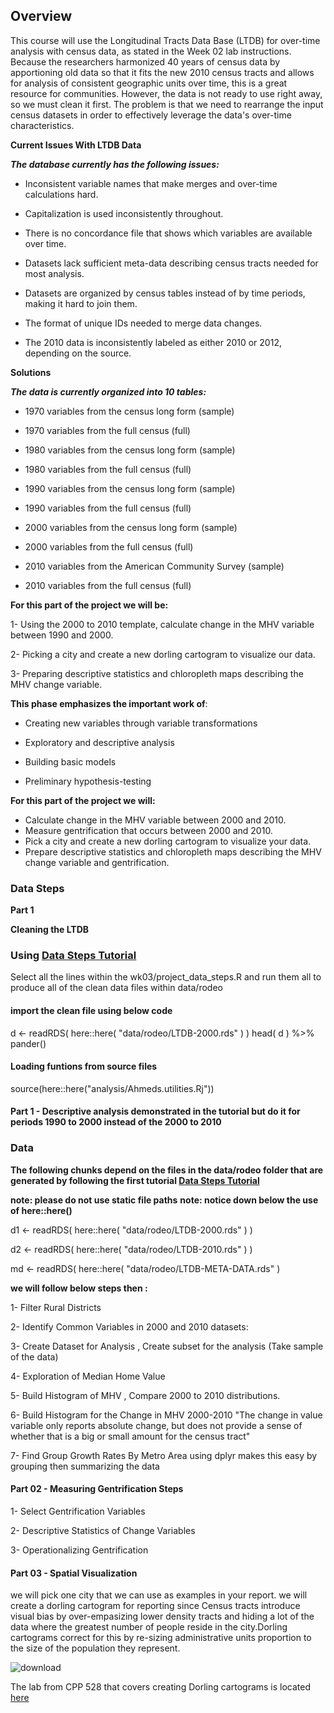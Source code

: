 ## Overview 

This course will use the Longitudinal Tracts Data Base (LTDB) for over-time analysis with census data, as stated in the Week 02 lab instructions.
Because the researchers harmonized 40 years of census data by apportioning old data so that it fits the new 2010 census tracts and allows for analysis of consistent
geographic units over time, this is a great resource for communities. However, the data is not ready to use right away, so we must clean it first. 
The problem is that we need to rearrange the input census datasets in order to effectively leverage the data's over-time characteristics.

**Current Issues With LTDB Data**

***The database currently has the following issues:***

- Inconsistent variable names that make merges and over-time calculations hard.

- Capitalization is used inconsistently throughout.

- There is no concordance file that shows which variables are available over time.

- Datasets lack sufficient meta-data describing census tracts needed for most analysis.

- Datasets are organized by census tables instead of by time periods, making it hard to join them.

- The format of unique IDs needed to merge data changes.

- The 2010 data is inconsistently labeled as either 2010 or 2012, depending on the source.


**Solutions**

***The data is currently organized into 10 tables:***

- 1970 variables from the census long form (sample)

- 1970 variables from the full census (full)

- 1980 variables from the census long form (sample)

- 1980 variables from the full census (full)

- 1990 variables from the census long form (sample)

- 1990 variables from the full census (full)

- 2000 variables from the census long form (sample)

- 2000 variables from the full census (full)

- 2010 variables from the American Community Survey (sample)

- 2010 variables from the full census (full)


**For this part of the project we will be:**

1- Using the 2000 to 2010 template, calculate change in the MHV variable between 1990 and 2000.

2- Picking a city and create a new dorling cartogram to visualize our data.

3- Preparing descriptive statistics and chloropleth maps describing the MHV change variable.

**This phase emphasizes the important work of**:

- Creating new variables through variable transformations

- Exploratory and descriptive analysis

- Building basic models

- Preliminary hypothesis-testing

**For this part of the project we will:**

- Calculate change in the MHV variable between 2000 and 2010.
- Measure gentrification that occurs between 2000 and 2010.
- Pick a city and create a new dorling cartogram to visualize your data.
- Prepare descriptive statistics and chloropleth maps describing the MHV change variable and gentrification.

### Data Steps

**Part 1** 

**Cleaning the LTDB** 

### Using [Data Steps Tutorial](https://watts-college.github.io/cpp-528-fall-2021/labs/PROJECT-DATA-STEPS.html)

Select all the lines within the wk03/project_data_steps.R and run them all to produce all of the clean data files within data/rodeo 

#### import the clean file using below code

d <- readRDS( here::here( "data/rodeo/LTDB-2000.rds" ) )
head( d ) %>% pander()

#### Loading funtions from source files

source(here::here("analysis/Ahmeds.utilities.Rj"))

#### Part 1 -  Descriptive analysis demonstrated in the tutorial but do it for periods 1990 to 2000 instead of the 2000 to 2010 

### Data

**The following chunks depend on the files in the data/rodeo folder that are generated by following the first tutorial [Data Steps Tutorial](https://watts-college.github.io/cpp-528-fall-2021/labs/PROJECT-DATA-STEPS.html)**

**note: please do not use static file paths**
**note: notice down below the use of here::here()**

d1 <- readRDS( here::here( "data/rodeo/LTDB-2000.rds" ) )

d2 <- readRDS( here::here( "data/rodeo/LTDB-2010.rds" ) )

md <- readRDS( here::here( "data/rodeo/LTDB-META-DATA.rds" ) 

**we will follow below steps then :**

1- Filter Rural Districts

2- Identify Common Variables in 2000 and 2010 datasets:

3- Create Dataset for Analysis , Create subset for the analysis (Take sample of the data)

4- Exploration of Median Home Value

5- Build Histogram of MHV , Compare 2000 to 2010 distributions.

6- Build Histogram for the Change in MHV 2000-2010 "The change in value variable only reports absolute change, but does not provide a sense of whether that is a big or small amount for the census tract"

7- Find Group Growth Rates By Metro Area using dplyr makes this easy by grouping then summarizing the data


#### Part 02 - Measuring Gentrification Steps

1- Select Gentrification Variables

2- Descriptive Statistics of Change Variables

3- Operationalizing Gentrification


#### Part 03 - Spatial Visualization


we will pick one city that we can use as examples in your report. we will create a dorling cartogram for reporting since Census tracts introduce visual bias by over-empasizing lower density tracts and hiding a lot of the data where the greatest number of people reside in the city.Dorling cartograms correct for this by re-sizing administrative units proportion to the size of the population they represent.

![download](https://user-images.githubusercontent.com/77247268/143398681-5fe4ac91-05d7-4bef-9103-0df90fcdaeda.png)

The lab from CPP 528 that covers creating Dorling cartograms is located [here](https://ds4ps.org/cpp-529-master/labs/lab-04-instructions.html)



